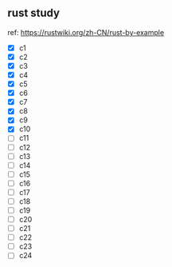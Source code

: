 ## rust study
ref: https://rustwiki.org/zh-CN/rust-by-example
- [x] c1
- [x] c2
- [x] c3
- [x] c4
- [x] c5
- [x] c6
- [x] c7
- [x] c8
- [x] c9
- [x] c10
- [ ] c11
- [ ] c12
- [ ] c13
- [ ] c14
- [ ] c15
- [ ] c16
- [ ] c17
- [ ] c18
- [ ] c19
- [ ] c20
- [ ] c21
- [ ] c22
- [ ] c23
- [ ] c24
